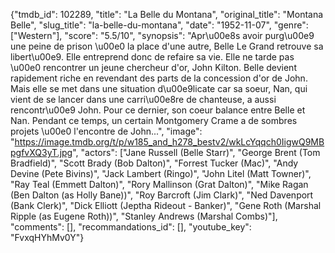 {"tmdb_id": 102289, "title": "La Belle du Montana", "original_title": "Montana Belle", "slug_title": "la-belle-du-montana", "date": "1952-11-07", "genre": ["Western"], "score": "5.5/10", "synopsis": "Apr\u00e8s avoir purg\u00e9 une peine de prison \u00e0 la place d'une autre, Belle Le Grand retrouve sa libert\u00e9. Elle entreprend donc de refaire sa vie. Elle ne tarde pas \u00e0 rencontrer un jeune chercheur d'or, John Kilton. Belle devient rapidement riche en revendant des parts de la concession d'or de John. Mais elle se met dans une situation d\u00e9licate car sa soeur, Nan, qui vient de se lancer dans une carri\u00e8re de chanteuse, a aussi rencontr\u00e9 John. Pour ce dernier, son coeur balance entre Belle et Nan. Pendant ce temps, un certain Montgomery Crame a de sombres projets \u00e0 l'encontre de John...", "image": "https://image.tmdb.org/t/p/w185_and_h278_bestv2/wkLcYqqch0IigwQ9MBpgfvXQ3yT.jpg", "actors": ["Jane Russell (Belle Starr)", "George Brent (Tom Bradfield)", "Scott Brady (Bob Dalton)", "Forrest Tucker (Mac)", "Andy Devine (Pete Bivins)", "Jack Lambert (Ringo)", "John Litel (Matt Towner)", "Ray Teal (Emmett Dalton)", "Rory Mallinson (Grat Dalton)", "Mike Ragan (Ben Dalton (as Holly Bane))", "Roy Barcroft (Jim Clark)", "Ned Davenport (Bank Clerk)", "Dick Elliott (Jeptha Rideout - Banker)", "Gene Roth (Marshal Ripple (as Eugene Roth))", "Stanley Andrews (Marshal Combs)"], "comments": [], "recommandations_id": [], "youtube_key": "FvxqHYhMv0Y"}